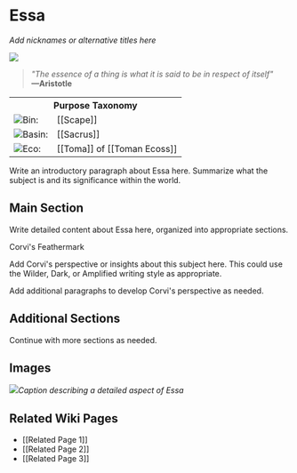 <!-- wiki-header-section:start -->
# Essa
_Add nicknames or alternative titles here_

<img src="wiki_images/Essa.png"><i></i></img>

> _"The essence of a thing is what it is said to be in respect of itself"_  
> **—Aristotle**



<div class="taxonomy-table">
  <table>
    <tr>
      <th colspan="3">Purpose Taxonomy</th>
    </tr>
    <tr>
      <td class="taxon-label"><img src="../svg/bin.svg" class="taxon-icon">Bin:</td>
      <td class="taxon-content" colspan="2">[[Scape]]</td>
    </tr>
    <tr>
      <td class="taxon-label"><img src="../svg/basin.svg" class="taxon-icon">Basin:</td>
      <td class="taxon-content" colspan="2">[[Sacrus]]</td>
    </tr>
    <tr>
      <td class="taxon-label"><img src="../svg/eco.svg" class="taxon-icon">Eco:</td>
      <td class="taxon-content" colspan="2">[[Toma]] of [[Toman Ecoss]]</td>
    </tr>
  </table>
</div>

Write an introductory paragraph about Essa here. Summarize what the subject is and its significance within the world.

## Main Section

Write detailed content about Essa here, organized into appropriate sections.

<div class="feathermark">
    <p class="feathermark-attribution">Corvi's Feathermark</p>
    <p>Add Corvi's perspective or insights about this subject here. This could use the Wilder, Dark, or Amplified writing style as appropriate.</p>
    <p>Add additional paragraphs to develop Corvi's perspective as needed.</p>
</div>

## Additional Sections

Continue with more sections as needed.

## Images

<img src="wiki_images/Essa_detail.png"><i>Caption describing a detailed aspect of Essa</i></img>

## Related Wiki Pages

- [[Related Page 1]]
- [[Related Page 2]]
- [[Related Page 3]]
